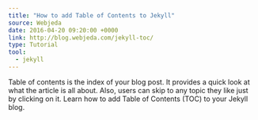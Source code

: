 ```yaml
---
title: "How to add Table of Contents to Jekyll"
source: Webjeda
date: 2016-04-20 09:20:00 +0000
link: http://blog.webjeda.com/jekyll-toc/
type: Tutorial
tool:
  - jekyll
---
```

Table of contents is the index of your blog post. It provides a quick look at what the article is all about. Also, users can skip to any topic they like just by clicking on it. Learn how to add Table of Contents (TOC) to your Jekyll blog.





